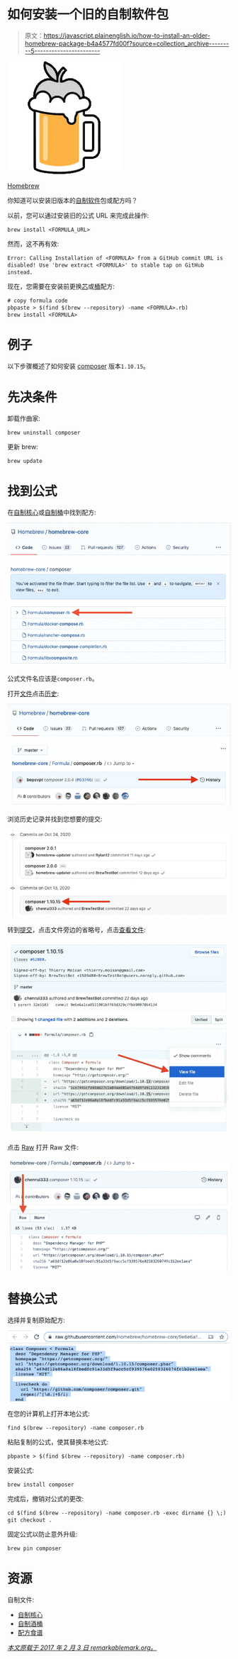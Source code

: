 # 如何安装一个旧的自制软件包

> 原文：<https://javascript.plainenglish.io/how-to-install-an-older-homebrew-package-b4a4577fd00f?source=collection_archive---------5----------------------->

![](img/9fda88dd90da1da2172b0c294dd9ac91.png)

[Homebrew](https://b.remarkabl.org/homebrew)

你知道可以安装旧版本的[自制软件](https://b.remarkabl.org/homebrew)包或配方吗？

以前，您可以通过安装旧的公式 URL 来完成此操作:

```
brew install <FORMULA_URL>
```

然而，这不再有效:

```
Error: Calling Installation of <FORMULA> from a GitHub commit URL is disabled! Use 'brew extract <FORMULA>' to stable tap on GitHub instead.
```

现在，您需要在安装前更换[芯](https://github.com/Homebrew/homebrew-core/find/master)或[桶](https://github.com/Homebrew/homebrew-cask)配方:

```
# copy formula code
pbpaste > $(find $(brew --repository) -name <FORMULA>.rb)
brew install <FORMULA>
```

# 例子

以下步骤概述了如何安装 [composer](https://getcomposer.org/) 版本`1.10.15`。

# 先决条件

卸载作曲家:

```
brew uninstall composer
```

更新 brew:

```
brew update
```

# 找到公式

在[自制核心](https://github.com/Homebrew/homebrew-core/find/master)或[自制桶](https://github.com/Homebrew/homebrew-cask/find/master)中找到配方:

![](img/301787bc892237cc8f0e0a6c24cab037.png)

公式文件名应该是`composer.rb`。

打开[文件](https://github.com/Homebrew/homebrew-core/blob/master/Formula/composer.rb)点击[历史](https://github.com/Homebrew/homebrew-core/commits/eb56ac0aba935d203d0e5833e50f75360f3bf5be/Formula/composer.rb):

![](img/471009dec99a8d01115829ef6aadf18e.png)

浏览历史记录并找到您想要的提交:

![](img/1e12b656e7cf6ab46c626cec1298b49d.png)

转到[提交](https://github.com/Homebrew/homebrew-core/commit/9e6e6a1ca8551901bff69d329c7fbb9007064134#diff-ced640e69fef80e26244a11c06d6b5f6a8a2bc478643ffcf7697cb3c370786fd)，点击文件旁边的省略号，点击[查看文件](https://github.com/Homebrew/homebrew-core/blob/9e6e6a1ca8551901bff69d329c7fbb9007064134/Formula/composer.rb):

![](img/766ea3316359c53884644419b1063f15.png)

点击 [Raw](https://raw.githubusercontent.com/Homebrew/homebrew-core/9e6e6a1ca8551901bff69d329c7fbb9007064134/Formula/composer.rb) 打开 Raw 文件:

![](img/aed22907bb69deaa14602ffa4811f8dc.png)

# 替换公式

选择并复制原始配方:

![](img/80da31340f8d4e5bc311dbb9cc815118.png)

在您的计算机上打开本地公式:

```
find $(brew --repository) -name composer.rb
```

粘贴复制的公式，使其替换本地公式:

```
pbpaste > $(find $(brew --repository) -name composer.rb)
```

安装公式:

```
brew install composer
```

完成后，撤销对公式的更改:

```
cd $(find $(brew --repository) -name composer.rb -exec dirname {} \;)
git checkout .
```

固定公式以防止意外升级:

```
brew pin composer
```

# 资源

自制文件:

*   [自制核心](https://github.com/Homebrew/homebrew-core)
*   [自制酒桶](https://github.com/Homebrew/homebrew-cask)
*   [配方食谱](https://docs.brew.sh/Formula-Cookbook)

[*本文原载于 2017 年 2 月 3 日 remarkablemark.org。*](https://b.remarkabl.org/34XQ6Ys)